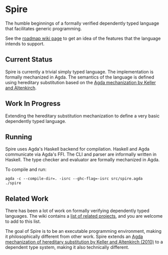 Spire
=====

The humble beginnings of a formally verified dependently typed
language that facilitates generic programming.

See the [roadmap wiki page](https://github.com/spire/spire/wiki/Roadmap)
to get an idea of the features that the language intends to support.

Current Status
--------------

Spire is currently a trivial simply typed language. The implementation
is formally mechanized in Agda. The semantics of the language is
defined using hereditary substitution based on the
[Agda mechanization by Keller and Altenkirch](http://hal.inria.fr/docs/00/52/06/06/PDF/msfp10.pdf).

Work In Progress
----------------

Extending the hereditary substitution mechanization to define a very
basic dependently typed language.

Running
-------

Spire uses Agda's Haskell backend for compilation.
Haskell and Agda communicate via Agda's FFI.
The CLI and parser are informally written in Haskell.
The type checker and evaluator are formally mechanized in Agda.

To compile and run:
```
agda -c --compile-dir=. -isrc --ghc-flag=-isrc src/spire.agda
./spire
```

Related Work
------------

There has been a lot of work on formally verifying dependently typed
languages. The wiki contains a
[list of related
projects](https://github.com/spire/spire/wiki/Related-Work), and you
are welcome to add to this list.

The goal of Spire is to be an executable programming
environment, making it philosophically different from other work.
Spire extends an [Agda mechanization
of hereditary substitution by Keller and
Altenkirch (2010)](http://hal.inria.fr/docs/00/52/06/06/PDF/msfp10.pdf) to a
dependent type system, making it also technically different.
